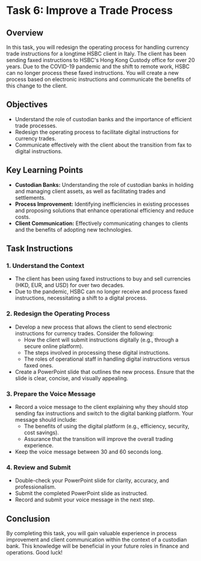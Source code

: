 # Task 6: Improve a Trade Process

## Overview
In this task, you will redesign the operating process for handling currency trade instructions for a longtime HSBC client in Italy. The client has been sending faxed instructions to HSBC's Hong Kong Custody office for over 20 years. Due to the COVID-19 pandemic and the shift to remote work, HSBC can no longer process these faxed instructions. You will create a new process based on electronic instructions and communicate the benefits of this change to the client.

## Objectives
- Understand the role of custodian banks and the importance of efficient trade processes.
- Redesign the operating process to facilitate digital instructions for currency trades.
- Communicate effectively with the client about the transition from fax to digital instructions.

## Key Learning Points
- **Custodian Banks:** Understanding the role of custodian banks in holding and managing client assets, as well as facilitating trades and settlements.
- **Process Improvement:** Identifying inefficiencies in existing processes and proposing solutions that enhance operational efficiency and reduce costs.
- **Client Communication:** Effectively communicating changes to clients and the benefits of adopting new technologies.

## Task Instructions

### 1. Understand the Context
- The client has been using faxed instructions to buy and sell currencies (HKD, EUR, and USD) for over two decades.
- Due to the pandemic, HSBC can no longer receive and process faxed instructions, necessitating a shift to a digital process.

### 2. Redesign the Operating Process
- Develop a new process that allows the client to send electronic instructions for currency trades. Consider the following:
  - How the client will submit instructions digitally (e.g., through a secure online platform).
  - The steps involved in processing these digital instructions.
  - The roles of operational staff in handling digital instructions versus faxed ones.
- Create a PowerPoint slide that outlines the new process. Ensure that the slide is clear, concise, and visually appealing.

### 3. Prepare the Voice Message
- Record a voice message to the client explaining why they should stop sending fax instructions and switch to the digital banking platform. Your message should include:
  - The benefits of using the digital platform (e.g., efficiency, security, cost savings).
  - Assurance that the transition will improve the overall trading experience.
- Keep the voice message between 30 and 60 seconds long.

### 4. Review and Submit
- Double-check your PowerPoint slide for clarity, accuracy, and professionalism.
- Submit the completed PowerPoint slide as instructed.
- Record and submit your voice message in the next step.

## Conclusion
By completing this task, you will gain valuable experience in process improvement and client communication within the context of a custodian bank. This knowledge will be beneficial in your future roles in finance and operations. Good luck!
